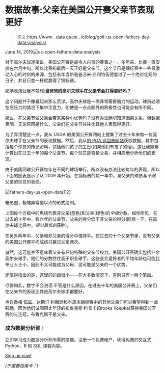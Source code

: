 # 数据故事:父亲在美国公开赛父亲节表现更好

> 原文:[https://www . data quest . io/blog/golf-us-open-fathers-day-data-analysis/](https://www.dataquest.io/blog/golf-us-open-fathers-day-data-analysis/)

June 14, 2019![us-open-fathers-data-analysis](../Images/059331ae1701dca1bb87cdcfea914da2.png)

对于高尔夫球迷来说，美国公开赛是最令人兴奋的赛事之一。多年来，比赛一直安排在六月中旬，所以比赛的最后一天正好是父亲节。这个节日是锦标赛中一些最激动人心的时刻的来源，包括去年当新爸爸汤米·弗利特伍德度过了一个绝对壮观的日子，并且只差一杆就赢得了锦标赛。

那场表演让我不禁想:**当爸爸的高尔夫球手在父亲节会打得更好吗？**

这个问题并不像看起来那么荒谬。高尔夫球是一项非常需要脑力的运动。球员必须在高压力的情况下集中注意力，即使是一点点额外的积极性也可能会有所不同。​

那么，在父亲节做父亲会带来某种小优势吗？没有办法确切知道因果关系，但数据表明，无论原因是什么，父亲们在父亲节往往比其他人表现得更好。

为了弄清楚这一点，我从 USGA 的美国公开赛网站上搜集了过去十年来每一位高尔夫球手在父亲节的表现数据。然后，我从[的 PGA 巡回赛网站](https://www.pgatour.com/)获取数据，其中包括每个球员的传记资料，包括他们孩子的生日(如果他们有孩子的话)。这让我能够计算出在过去十年的每个父亲节，每个球员是否是父亲，并相应地分析他们的表现。

由于美国网球公开赛每年在不同的球场举行，所以没有办法比较每年的表现，所以下面的图表显示了从 2009 年开始，在锦标赛的每一年中，*是*父亲的球员与*不是*父亲的球员的表现。

![fathers-day-us-open-data](../Images/930e1cf8a50125d601c9b170b2f56d48.png "fathers-day-us-open-data")T2】

箱形图，极端异常值以点的形式绘制。

上图每个方框中的黑线代表非父亲(蓝色)和父亲(绿色)的*中值*分数。如你所见，在过去的十年中，有六年的父亲节，父亲的得分低于非父亲的得分(回想一下，在高尔夫球比赛中，*得分最低的*获胜)。

在另外两年中，父亲和非父亲的得分中值持平。在过去的十个父亲节里，没有父亲的美国公开赛平均成绩只赢过父亲两次。

诚然，这可能并不意味着父亲有任何特殊的父亲节权力。美国公开赛确实包括业余高尔夫球手，他们的分数往往高于职业球手。这些业余爱好者的平均年龄也可能比专业人士小，因此不太可能成为父母，这可能是父亲的一个优势。

还值得指出的是，这里的边距很小——在大多数情况下，差别只有一两个笔画。

尽管如此，数字不会说谎:不管是什么原因，在过去十年的美国公开赛上，父亲们在父亲节的表现比其他高尔夫球手都要好。

也许泰格·伍兹、达斯汀·约翰逊和本周末锦标赛中的其他父亲们可以希望得到一点鼓励，因为他们试图阻止年轻的布鲁克斯·科普卡(Brooks Koepka)获得美国公开赛的三连冠，布鲁克斯不是父亲。

### 成为数据分析师！

立即学习成为数据分析师所需的技能。注册一个免费帐户，获得免费的交互式 Python、R 和 SQL 课程内容。

[Sign up now!](https://app.dataquest.io/signup)

*(不需要信用卡！)*